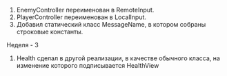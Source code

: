 1. EnemyController переименован в RemoteInput.
2. PlayerController переименован в LocalInput.
3. Добавил статический класс MessageName, в котором собраны строковые константы.

Неделя - 3
1. Health сделал в другой реализации, в качестве обычного класса, на изменение которого подписывается HealthView
